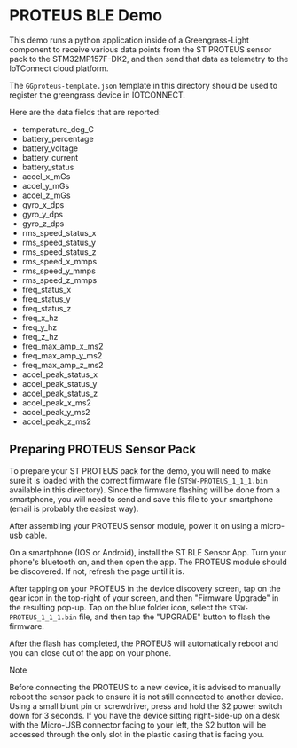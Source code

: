 # PROTEUS BLE Demo

This demo runs a python application inside of a Greengrass-Light component to receive various data points from the ST PROTEUS sensor pack to the STM32MP157F-DK2, and then send that data as telemetry to the IoTConnect cloud platform.

The `GGproteus-template.json` template in this directory should be used to register the greengrass device in IOTCONNECT.

Here are the data fields that are reported:

* temperature_deg_C
* battery_percentage
* battery_voltage
* battery_current
* battery_status
* accel_x_mGs
* accel_y_mGs
* accel_z_mGs
* gyro_x_dps
* gyro_y_dps
* gyro_z_dps
* rms_speed_status_x
* rms_speed_status_y
* rms_speed_status_z
* rms_speed_x_mmps
* rms_speed_y_mmps
* rms_speed_z_mmps
* freq_status_x
* freq_status_y
* freq_status_z
* freq_x_hz
* freq_y_hz
* freq_z_hz
* freq_max_amp_x_ms2
* freq_max_amp_y_ms2
* freq_max_amp_z_ms2
* accel_peak_status_x
* accel_peak_status_y
* accel_peak_status_z
* accel_peak_x_ms2
* accel_peak_y_ms2
* accel_peak_z_ms2

## Preparing PROTEUS Sensor Pack

To prepare your ST PROTEUS pack for the demo, you will need to make sure it is loaded with the correct firmware file (`STSW-PROTEUS_1_1_1.bin` available in this directory). Since the firmware flashing will be done from a smartphone, you will need to send and save this file to your smartphone (email is probably the easiest way). 

After assembling your PROTEUS sensor module, power it on using a micro-usb cable.

On a smartphone (IOS or Android), install the ST BLE Sensor App. Turn your phone's bluetooth on, and then open the app. The PROTEUS module should be discovered. If not, refresh the page until it is.

After tapping on your PROTEUS in the device discovery screen, tap on the gear icon in the top-right of your screen, and then "Firmware Upgrade" in the resulting pop-up. Tap on the blue folder icon, select the `STSW-PROTEUS_1_1_1.bin` file, and then tap the "UPGRADE" button to flash the firmware.

After the flash has completed, the PROTEUS will automatically reboot and you can close out of the app on your phone.

>[!NOTE]
>Before connecting the PROTEUS to a new device, it is advised to manually reboot the sensor pack to ensure it is not still connected to another device. Using a small blunt pin or screwdriver, press and hold the S2 power switch down for 3 seconds. If you have the device sitting right-side-up on a desk with the Micro-USB connector facing to your left, the S2 button will be accessed through the only slot in the plastic casing that is facing you.

